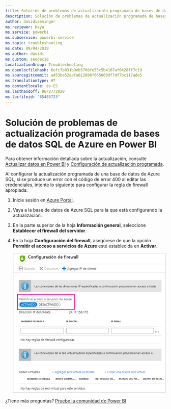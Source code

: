 ```yaml
---
title: Solución de problemas de actualización programada de bases de datos SQL de Azure
description: Solución de problemas de actualización programada de bases de datos SQL de Azure en Power BI
author: davidiseminger
ms.reviewer: kayu
ms.service: powerbi
ms.subservice: powerbi-service
ms.topic: troubleshooting
ms.date: 09/04/2019
ms.author: davidi
ms.custom: seodec18
LocalizationGroup: Troubleshooting
ms.openlocfilehash: 6efc7b031b9eb5708fe55c5b4167af0428ff7c19
ms.sourcegitcommit: a453ba52aafa012896f665660df7df7bc117ade5
ms.translationtype: HT
ms.contentlocale: es-ES
ms.lasthandoff: 06/27/2020
ms.locfileid: "85485723"
---
```

# <a name="troubleshooting-scheduled-refresh-for-azure-sql-databases-in-power-bi"></a>Solución de problemas de actualización programada de bases de datos SQL de Azure en Power BI

Para obtener información detallada sobre la actualización, consulte [Actualizar datos en Power BI](refresh-data.md) y [Configuración de actualización programada](refresh-scheduled-refresh.md).

Al configurar la actualización programada de una base de datos de Azure SQL, si se produce un error con el código de error 400 al editar las credenciales, intente lo siguiente para configurar la regla de firewall apropiada:

1. Inicie sesión en [Azure Portal](https://portal.azure.com).

1. Vaya a la base de datos de Azure SQL para la que está configurando la actualización.

1. En la parte superior de la hoja **Información general**, seleccione **Establecer el firewall del servidor**.

1. En la hoja **Configuración del firewall**, asegúrese de que la opción **Permitir el acceso a servicios de Azure** esté establecida en **Activar**.

    ![Servicios permitidos de Azure](media/service-admin-troubleshooting-scheduled-refresh-azure-sql-databases/azurerefresh.png)  

¿Tiene más preguntas? [Pruebe la comunidad de Power BI](https://community.powerbi.com/)
